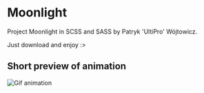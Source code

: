 # Moonlight
Project Moonlight in SCSS and SASS by Patryk 'UltiPro' Wójtowicz.

Just download and enjoy :>

## Short preview of animation 

![Gif animation](Moonlight.gif)
